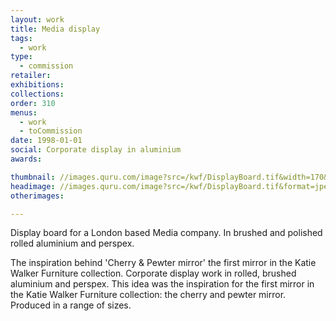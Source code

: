 ```yaml
---
layout: work
title: Media display
tags:
  - work
type:
  - commission
retailer:
exhibitions:
collections:
order: 310
menus:
  - work
  - toCommission
date: 1998-01-01
social: Corporate display in aluminium
awards:

thumbnail: //images.quru.com/image?src=/kwf/DisplayBoard.tif&width=170&height=170&fill=auto&format=jpeg
headimage: //images.quru.com/image?src=/kwf/DisplayBoard.tif&format=jpeg
otherimages:

---
```

Display board for a London based Media company. In brushed and polished rolled aluminium and perspex.

The inspiration behind 'Cherry & Pewter mirror' the first mirror in the Katie Walker Furniture collection.
Corporate display work in rolled, brushed aluminium and perspex. This idea was the inspiration for the first mirror in the Katie Walker Furniture collection: the cherry and pewter mirror. Produced in a range of sizes.
